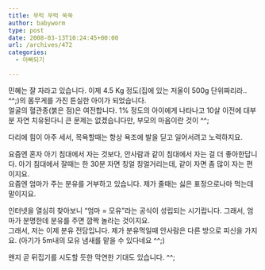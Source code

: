 ```yaml
---
title: 무럭 무럭 쑥쑥
author: babyworm
type: post
date: 2008-03-13T10:24:45+00:00
url: /archives/472
categories:
  - 아빠되기

---
```

민혜는 잘 자라고 있습니다. 이제 4.5 Kg 정도(집에 있는 저울이 500g 단위짜리라.. ^^;)의 몸무게를 가진 튼실한 아이가 되었습니다.  
얼굴의 혈관종(붉은 점)은 여전합니다. 1% 정도의 아이에게 나타나고 10살 이전에 대부분 자연 치유된다니 큰 문제는 없겠습니다만, 부모의 마음이란 것이 ^^;

다리에 힘이 아주 세서, 목욕할때는 항상 욕조에 발을 딛고 일어서려고 노력하지요.

요즘엔 혼자 아기 침대에서 자는 것보다, 안사람과 같이 침대에서 자는 걸 더 좋아한답니다. 아기 침대에서 잘때는 한 30분 자면 칭얼 칭얼거리는데, 같이 자면 좀 많이 자는 편이지요.  
요즘엔 엄마가 주는 분유를 거부하고 있습니다. 제가 줄때는 싫은 표정으로나마 먹는데 말이지요.

인터넷을 열심히 찾아보니 &#8220;엄마 = 모유&#8221;라는 공식이 성립되는 시기랍니다. 그래서, 엄마가 분명한데 분유를 주면 깜짝 놀라는 것이지요.  
그래서, 저는 이제 분유 전담입니다. 제가 분유먹일때 안사람은 다른 방으로 피신을 가지요. (아기가 5m내의 모유 냄새를 맡을 수 있다네요 ^^;)

왠지 곧 뒤집기를 시도할 듯한 막연한 기대도 있습니다. ^^;